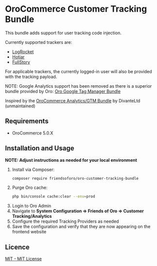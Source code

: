 OroCommerce Customer Tracking Bundle
==============================
This bundle adds support for user tracking code injection.

Currently supported trackers are:
* [LogRocket](https://logrocket.com/)
* [Hotjar](https://www.hotjar.com/)
* [FullStory](https://www.fullstory.com/)

For applicable trackers, the currently logged-in user will also be provided with the tracking payload.

NOTE: Google Analytics support has been removed as there is a superior bundle provided by Oro:
[Oro Google Tag Manager Bundle](https://github.com/oroinc/google-tag-manager)

Inspired by the [OroCommerce Analytics/GTM Bundle](https://github.com/DivanteLtd/orocommerce-ga) by DivanteLtd (unmaintained)

Requirements
-------------------
* OroCommerce 5.0.X

Installation and Usage
-------------------
**NOTE: Adjust instructions as needed for your local environment**

1. Install via Composer:
    ```bash
    composer require friendsoforo/oro-customer-tracking-bundle
    ```
1. Purge Oro cache:
    ```bash
    php bin/console cache:clear --env=prod
    ```
1. Login to Oro Admin
1. Navigate to **System Configuration => Friends of Oro => Customer Tracking/Analytics**
1. Configure the required Tracking Providers as needed
1. Save the configuration and verify that they are now appearing on the frontend website

Licence
-------------------
[MIT - MIT License](./LICENSE)
